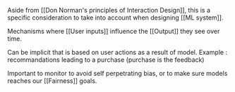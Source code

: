 Aside from [[Don Norman's principles of Interaction Design]], this is a specific consideration to take into account when designing [[ML system]]. 

Mechanisms where [[User inputs]] influence the [[Output]] they see over time. 

Can be implicit that is based on user actions as a result of model. Example : recommandations leading to a purchase (purchase is the feedback)

Important to monitor to avoid self perpetrating bias, or to make sure models reaches our [[Fairness]] goals. 